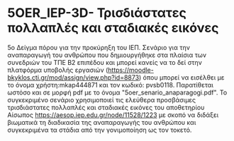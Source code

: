 # 5OER_IEP-3D- Τρισδιάστατες πολλαπλές και σταδιακές εικόνες
5o Δείγμα πόρου για την προκύρηξη του ΙΕΠ. Σενάριο για την αναπαραγωγή του ανθρώπου που δημιουργήθηκε στα πλαίσια των συνεδριών του ΤΠΕ Β2 επιπέδου και μπορεί κανείς να το δεί στην πλατφόρμα υποβολής εργασιών (https://moodle-bkyklos.cti.gr/mod/assign/view.php?id=8873) όπου μπορεί να εισέλθει με το όνομα χρήστη:mkap444871 και τον κωδικό: pvsb0118. Παρατίθεται ωστόσο και σε μορφή pdf με το όνομα "5oer_senario_anaparagogi.pdf". Το συγκεκριμένο σενάριο χρησιμοποιεί τις ελεύθερα προσβάσιμες τρισδιάστατες πολλαπλές και σταδιακές εικόνες του αποθετηρίου Αίσωπος https://aesop.iep.edu.gr/node/11528/1223 με σκοπό να διδάξει βιωματικά τη διαδικασία της αναπαραγωγής του ανθρώπου και συγκεκριμένα τα στάδια από την γονιμοποίηση ως τον τοκετό.
